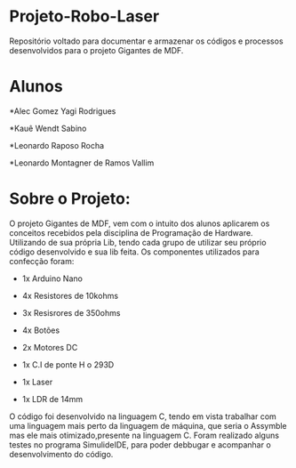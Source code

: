 # Projeto-Robo-Laser
Repositório voltado para documentar e armazenar os códigos e processos desenvolvidos para o projeto Gigantes de MDF.

# Alunos

*Alec Gomez Yagi Rodrigues<p>
*Kauê Wendt Sabino<p>
*Leonardo Raposo Rocha<p>
*Leonardo Montagner de Ramos Vallim<p>


# Sobre o Projeto:
 
O projeto Gigantes de MDF, vem com o intuito dos alunos aplicarem os conceitos recebidos pela disciplina de Programação de Hardware. Utilizando de sua própria Lib, tendo cada grupo de utilizar seu próprio código desenvolvido e sua lib feita. Os componentes utilizados para confecção foram:

- 1x Arduino Nano<p>
- 4x Resistores de 10kohms<p>
- 3x Resisrores de 350ohms<p>
- 4x Botões<p>
- 2x Motores DC<p>
- 1x C.I de ponte H o 293D<p>
- 1x Laser<p>
- 1x LDR de 14mm<p>

O código foi desenvolvido na linguagem C, tendo em vista trabalhar com uma linguagem mais perto da linguagem de máquina, que seria o Assymble mas ele mais otimizado,presente na linguagem C. Foram realizado alguns testes no programa SimulideIDE, para poder debbugar e acompanhar o desenvolvimento do código.


